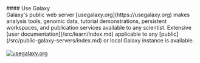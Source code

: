 <div class='center'>
#### Use Galaxy
</div>
Galaxy's public web server [usegalaxy.org](https://usegalaxy.org) makes analysis tools, genomic data, tutorial demonstrations, persistent workspaces, and publication services available to any scientist.  Extensive [user documentation](/src/learn/index.md) applicable to any [public](/src/public-galaxy-servers/index.md) or local Galaxy instance is available.  
<br /><br />
<div class='center'>
<a href='http://usegalaxy.org/'><img src='/images/Logos/UseGalaxyOrgLogoShadow200.png' alt='usegalaxy.org'  /></a>
</div>
